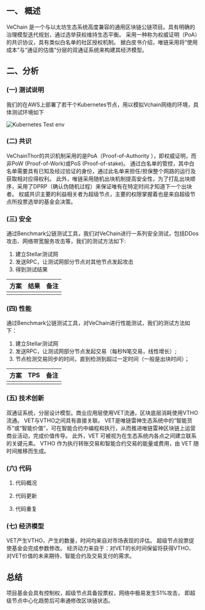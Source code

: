 

##  一、 概述

VeChain 是一个与以太坊生态系统高度兼容的通用区块链公链项目。具有明确的治理模型迭代规划，通过选举获权维持生态平衡。
采用一种称为权威证明（PoA）的共识协议，具有类似白名单的社区授权机制。
据白皮书介绍，唯链采用将“使用成本”与“通证的估值”分层的双通证系统来构建其经济模型。



##  二、分析

### (一) 测试说明

我们的在AWS上部署了若干个Kubernetes节点，用以模拟Vchain网络的环境，具体测试环境如下

![Kubernetes Test env](https://github.com/EVOLABTeam/benchmark/blob/master/result/md/asset/Kubernetes%20Test%20env.jpg)

### (二) 共识

VeChainThor的共识机制采用的是PoA（Proof-of-Authority ），即权威证明，而非PoW (Proof-of-Work)或PoS (Proof-of-stake)。
通过白名单的管控，其中白名单需要具有已知及经过验证的身份，通过此名单来担任/担保整个网路的运行及获取相对应得权利。 
此外，唯链采用随机出块机制提高安全性，为了打乱出块顺序，采用了DPRP（确认伪随机过程）来保证唯有在特定时间才知道下一个出块者。
权威共识主要的利益相关者为超级节点，主要的权限掌握着也是来自超级节点所投票选举的基金会决策。


### (三) 安全

通过Benchmark公链测试工具，我们对VeChain进行一系列安全测试，包括DDos攻击、网络带宽服务攻击等，我们的测试方法如下:
1. 建立Stellar测试网
2. 发送RPC，让测试网部分节点对其他节点发起攻击
3. 得到测试结果

| 方案 | 结果 | 备注 |
| :--: | :--: | :--: |
|      |      |      |




### (四) 性能

通过Benchmark公链测试工具，对VeChain进行性能测试，我们的测试方法如下：
1. 建立Stellar测试网 
2. 发送RPC，让测试网部分节点发起交易（每秒N笔交易，线性增长）;
3. 节点检测交易同步的时间，直到检测到超过一定时间（一般是出块时间）；

| 方案 | TPS | 备注 |
| :--: | :--: | :--: |
|      |      |      |

### (五) 技术创新

双通证系统，分层设计模型。商业应用层使用VET流通，区块底层消耗使用VTHO流通。
VET与VTHO之间具有直接关联。 VET是唯链雷神生态系统中的“智能货币”或“智能价值”，可在智能合约中编程和执行，从而推进唯链雷神区块链上运营商业活动，完成价值传导。
此外，VET 可被视为在生态系统内各点之间建立联系的关键元素。
VTHO 作为执行转账交易和智能合约交易的能量或费用，由 VET 随时间推移而生成。

### (六) 代码
1. 代码概况

2. 代码更新

3. 代码重复


### (七) 经济模型

VET产生VTHO，产生的数量，时间均来自对市场表现的评估。
超级节点投票促使基金会完成参数修改。
经济动力来自于：对VET的长时间保留将获得VTHO、对VET价值的未来期待、智能合约及交易支付的需求。


## 总结

项目基金会具有控制权，超级节点具备投票权，网络中极易发生51%攻击，
即超级节点中心化趋势后可串通修改区块链状态。